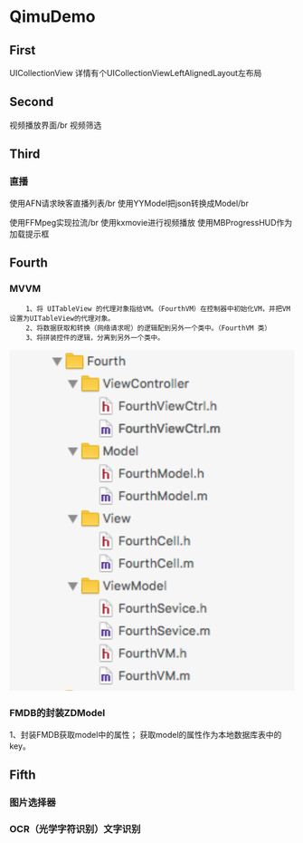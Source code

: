 # QimuDemo


## First
UICollectionView
详情有个UICollectionViewLeftAlignedLayout左布局



## Second
视频播放界面/br
视频筛选




## Third
### 直播
使用AFN请求映客直播列表/br
使用YYModel把json转换成Model/br

使用FFMpeg实现拉流/br
使用kxmovie进行视频播放
使用MBProgressHUD作为加载提示框



## Fourth
### MVVM
```
    1、将 UITableView 的代理对象指给VM。（FourthVM）在控制器中初始化VM，并把VM设置为UITableView的代理对象。
    2、将数据获取和转换（网络请求呢）的逻辑配到另外一个类中。（FourthVM 类）
    3、将拼装控件的逻辑，分离到另外一个类中。
```
![MVVM文件结构](https://github.com/Braindie/BJMOOCDemo/blob/master/%E5%9B%BE%E7%89%87/MVVM.png)

### FMDB的封装ZDModel
1、封装FMDB获取model中的属性；
获取model的属性作为本地数据库表中的key。




## Fifth
### 图片选择器 
### OCR（光学字符识别）文字识别


